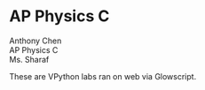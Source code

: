 # AP Physics C

Anthony Chen\
AP Physics C\
Ms. Sharaf

These are VPython labs ran on web via Glowscript.
